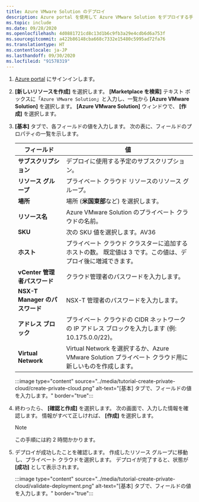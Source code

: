 ```yaml
---
title: Azure VMware Solution のデプロイ
description: Azure portal を使用して Azure VMware Solution をデプロイする手順。
ms.topic: include
ms.date: 09/28/2020
ms.openlocfilehash: 4d0881721cd8c13d1b6c9fb3a29e4cdb6d6a753f
ms.sourcegitcommit: a422b86148cba668c7332e15480c5995ad72fa76
ms.translationtype: HT
ms.contentlocale: ja-JP
ms.lasthandoff: 09/30/2020
ms.locfileid: "91578319"
---
```

<!-- Used in deploy-azure-vmware-solution.md and tutorial-create-private-cloud.md -->

1. [Azure portal](https://portal.azure.com) にサインインします。

1. **[新しいリソースを作成]** を選択します。 **[Marketplace を検索]** テキスト ボックスに「`Azure VMware Solution`」と入力し、一覧から **[Azure VMware Solution]** を選択します。 **[Azure VMware Solution]** ウィンドウで、 **[作成]** を選択します。

1. **[基本]** タブで、各フィールドの値を入力します。 次の表に、フィールドのプロパティの一覧を示します。

   | フィールド   | 値  |
   | ---| --- |
   | **サブスクリプション** | デプロイに使用する予定のサブスクリプション。|
   | **リソース グループ** | プライベート クラウド リソースのリソース グループ。 |
   | **場所** | 場所 (**米国東部**など) を選択します。|
   | **リソース名** | Azure VMware Solution のプライベート クラウドの名前。 |
   | **SKU** | 次の SKU 値を選択します。AV36 |
   | **ホスト** | プライベート クラウド クラスターに追加するホストの数。 既定値は 3 です。この値は、デプロイ後に増減できます。  |
   | **vCenter 管理者パスワード** | クラウド管理者のパスワードを入力します。 |
   | **NSX-T Manager のパスワード** | NSX-T 管理者のパスワードを入力します。 |
   | **アドレス ブロック** | プライベート クラウドの CIDR ネットワークの IP アドレス ブロックを入力します (例: 10.175.0.0/22)。 |
   | **Virtual Network** | Virtual Network を選択するか、Azure VMware Solution プライベート クラウド用に新しいものを作成します。  |

   :::image type="content" source="../media/tutorial-create-private-cloud/create-private-cloud.png" alt-text="[基本] タブで、フィールドの値を入力します。" border="true":::

1. 終わったら、 **[確認と作成]** を選択します。 次の画面で、入力した情報を確認します。 情報がすべて正しければ、 **[作成]** を選択します。

   > [!NOTE]
   > この手順には約 2 時間かかります。 

1. デプロイが成功したことを確認します。 作成したリソース グループに移動し、プライベート クラウドを選択します。  デプロイが完了すると、状態が **[成功]** として表示されます。 

   :::image type="content" source="../media/tutorial-create-private-cloud/validate-deployment.png" alt-text="[基本] タブで、フィールドの値を入力します。" border="true":::